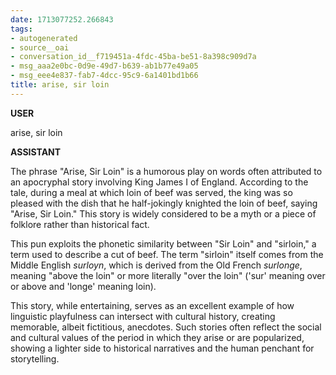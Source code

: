 ```yaml
---
date: 1713077252.266843
tags:
- autogenerated
- source__oai
- conversation_id__f719451a-4fdc-45ba-be51-8a398c909d7a
- msg_aaa2e0bc-0d9e-49d7-b639-ab1b77e49a05
- msg_eee4e837-fab7-4dcc-95c9-6a1401bd1b66
title: arise, sir loin
---
```



**USER**

arise, sir loin


**ASSISTANT**

The phrase "Arise, Sir Loin" is a humorous play on words often attributed to an apocryphal story involving King James I of England. According to the tale, during a meal at which loin of beef was served, the king was so pleased with the dish that he half-jokingly knighted the loin of beef, saying "Arise, Sir Loin." This story is widely considered to be a myth or a piece of folklore rather than historical fact.

This pun exploits the phonetic similarity between "Sir Loin" and "sirloin," a term used to describe a cut of beef. The term "sirloin" itself comes from the Middle English *surloyn*, which is derived from the Old French *surlonge*, meaning "above the loin" or more literally "over the loin" ('sur' meaning over or above and 'longe' meaning loin).

This story, while entertaining, serves as an excellent example of how linguistic playfulness can intersect with cultural history, creating memorable, albeit fictitious, anecdotes. Such stories often reflect the social and cultural values of the period in which they arise or are popularized, showing a lighter side to historical narratives and the human penchant for storytelling.